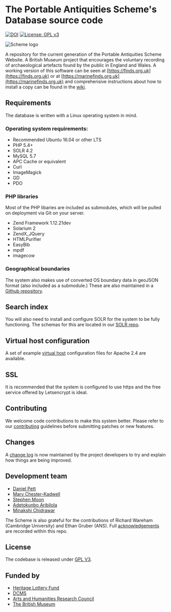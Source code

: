 # The Portable Antiquities Scheme's Database source code

[![DOI](https://zenodo.org/badge/19055/findsorguk/findsorguk.svg)](https://zenodo.org/badge/latestdoi/19055/findsorguk/findsorguk) [![License: GPL v3](https://img.shields.io/badge/License-GPL%20v3-blue.svg)](https://www.gnu.org/licenses/gpl-3.0)

![Scheme logo](https://avatars3.githubusercontent.com/u/4288770?v=3&s=200)

A repository for the current generation of the Portable Antiquities Scheme Website. A British Museum project that 
encourages the voluntary recording of archaeological artefacts found by the public in England and Wales. A working 
version of this software can be seen at [https://finds.org.uk](https://finds.org.uk) or at [https://marinefinds.org.uk](https://marinefinds.org.uk) 
and comprehensive instructions about how to install a copy can be found in the [wiki](https://github.com/findsorguk/findsorguk/wiki).

## Requirements
The database is written with a Linux operating system in mind. 

### Operating system requirements:
* Recommended Ubuntu 16.04 or other LTS 
* PHP 5.4+
* SOLR 4.2
* MySQL 5.7
* APC Cache or equivalent
* Curl
* ImageMagick
* GD
* PDO

### PHP libraries
Most of the PHP libaries are included as submodules, which will be pulled on deployment via Git on your server.

* Zend Framework 1.12.21dev
* Solarium 2
* ZendX_JQuery
* HTMLPurifier
* EasyBib
* mpdf
* imagecow

### Geographical boundaries
The system also makes use of converted OS boundary data in geoJSON format (also included as a submodule.) These are also maintained in a [Github repository](https://github.com/findsorguk/findsorguk-geodata).

## Search index
You will also need to install and configure SOLR for the system to be fully functioning. The schemas for this are 
located in our [SOLR repo](https://github.com/findsorguk/findsorguk-solr).

## Virtual host configuration
A set of example [virtual host](https://github.com/findsorguk/vhostsConfigs) configuration files for Apache 2.4 are available. 

## SSL 
It is recommended that the system is configured to use https and the free service offered by Letsencrypt is ideal.

## Contributing 
We welcome code contributions to make this system better. Please refer to our [contributing](CONTRIBUTING.md) guidelines before submitting patches or new features.

## Changes
A [change log](CHANGELOG.md) is now maintained by the project developers to try and explain how things are being improved. 

## Development team
* [Daniel Pett](https://github.com/portableant)
* [Mary Chester-Kadwell](https://github.com/mchesterkadwell)
* [Stephen Moon](https://github.com/s-moon)
* [Adetokunbo Aribilola](https://github.com/adetoks) 
* [Minakshi Chidrawar](https://github.com/minakshi-chidrawar)

The Scheme is also grateful for the contributions of Richard Wareham (Cambridge University) and Ethan Gruber (ANS). Full [acknowledgements](ACKNOWLEDGEMENTS.md) are recorded within this repo. 

## License
The codebase is released under [GPL V3](LICENSE.md).

## Funded by
* [Heritage Lottery Fund](https://www.hlf.org.uk/) 
* [DCMS](https://www.gov.uk/government/organisations/department-for-digital-culture-media-sport)
* [Arts and Humanities Research Council](http://www.ahrc.ac.uk/)
* [The British Museum](http://britishmuseum.org)